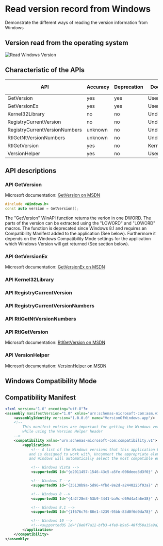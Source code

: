 # Read version record from Windows

Demonstrate the different ways of reading the version information from Windows

## Version read from the operating system
![Read Windows Version](https://github.com/Therena/VersionOfWindows/blob/master/Images/ReadWindowsVersion.png?raw=true)

## Characteristic of the APIs

| API                           | Accuracy  | Deprecation | Documented   | Compatibility Mode | Compatibility Manifest |
|-------------------------------|-----------|-------------|--------------|--------------------|------------------------|
| GetVersion                    | yes       | yes         | User Mode    | dependent          | yes                    |
| GetVersionEx                  | yes       | yes         | User Mode    | dependent          | yes                    |
| Kernel32Library               | no        | no          | Undocumented | independent        | no                     |
| RegistryCurrentVersion        | no        | no          | Undocumented | independent        | no                     |
| RegistryCurrentVersionNumbers | unknown   | no          | Undocumented | independent        | no                     |
| RtlGetNtVersionNumbers        | unknown   | no          | Undocumented | independent        | no                     |
| RtlGetVersion                 | yes       | no          | Kernel Mode  | dependent          | no                     |
| VersionHelper                 | yes       | no          | User Mode    | independent        | yes                    |

## API descriptions

### API GetVersion

Microsoft documentation: [GetVersion on MSDN](https://learn.microsoft.com/en-us/windows/win32/api/sysinfoapi/nf-sysinfoapi-getversion)

```cpp
#include <Windows.h>
const auto version = GetVersion();
```

The "GetVersion" WinAPI function returns the verion in one DWORD. The parts of the version can be extracted using the "LOWORD" and "LOWORD" macros.
The function is deprecated since Windows 8.1 and requires an Compatibility Manifest added to the application (See below). Furthermore it depends
on the Windows Compatibility Mode settings for the application which Windows Version will get returned (See section below).

### API GetVersionEx

Microsoft documentation: [GetVersionEx on MSDN](https://learn.microsoft.com/en-us/windows/win32/api/sysinfoapi/nf-sysinfoapi-getversionexw)

### API Kernel32Library

### API RegistryCurrentVersion

### API RegistryCurrentVersionNumbers

### API RtlGetNtVersionNumbers

### API RtlGetVersion

Microsoft documentation: [RtlGetVersion on MSDN](https://learn.microsoft.com/en-us/windows-hardware/drivers/ddi/wdm/nf-wdm-rtlgetversion)

### API VersionHelper

Microsoft documentation: [VersionHelper on MSDN](https://learn.microsoft.com/en-us/windows/win32/sysinfo/version-helper-apis)

## Windows Compatibility Mode

## Compatibility Manifest

```xml
<?xml version="1.0" encoding="utf-8"?>
<assembly manifestVersion="1.0" xmlns="urn:schemas-microsoft-com:asm.v1">
    <assemblyIdentity version="1.0.0.0" name="VersionOfWindows.app"/>
    <!-- 
        This manifest entries are important for getting the Windows version correctly
        while using the Version Helper header
    -->
    <compatibility xmlns="urn:schemas-microsoft-com:compatibility.v1">
        <application>
            <!-- A list of the Windows versions that this application has been tested on
           and is designed to work with. Uncomment the appropriate elements
           and Windows will automatically select the most compatible environment. -->

            <!-- Windows Vista -->
            <supportedOS Id="{e2011457-1546-43c5-a5fe-008deee3d3f0}" />

            <!-- Windows 7 -->
            <supportedOS Id="{35138b9a-5d96-4fbd-8e2d-a2440225f93a}" />

            <!-- Windows 8 -->
            <supportedOS Id="{4a2f28e3-53b9-4441-ba9c-d69d4a4a6e38}" />

            <!-- Windows 8.1 -->
            <supportedOS Id="{1f676c76-80e1-4239-95bb-83d0f6d0da78}" />

            <!-- Windows 10 -->
            <!--<supportedOS Id="{8e0f7a12-bfb3-4fe8-b9a5-48fd50a15a9a}" />-->
        </application>
    </compatibility>
</assembly>
```